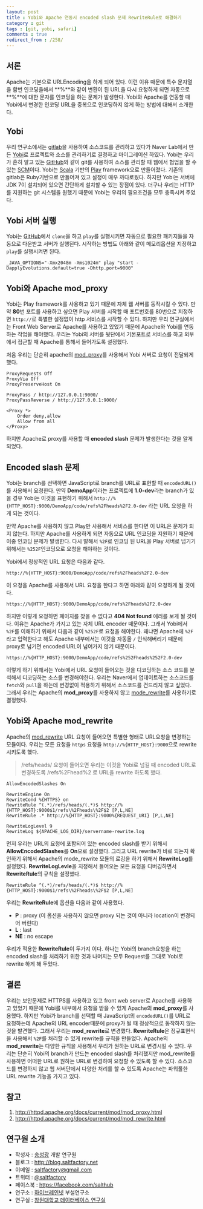 ```yaml
---
layout: post
title : Yobi와 Apache 연동시 encoded slash 문제 RewriteRule로 해결하기
category : git
tags : [git, yobi, safari]
comments : true
redirect_from : /258/
---
```


## 서론

Apache는 기본으로 URLEncoding을 하게 되어 있다. 이런 이유 때문에 특수 문자열을 함번 인코딩을해서 **%**와 같이 변환이 된 URL을 다시 요청하게 되면 자동으로 **%**에 대한 문자를 인코딩을 하는 문제가 발생한다. Yobi와 Apache를 연동할 때 Yobi에서 변경한 인코딩 URL을 중복으로 인코딩하지 않게 하는 방법에 대해서 소개한다.

<!--more-->

## Yobi

우리 연구소에서는 [gitlab](https://about.gitlab.com/)을 사용하여 소스코드를 관리하고 있다가 Naver Lab에서 만든 [Yobi](https://github.com/naver/yobi)로 프로젝트와 소스를 관리하기로 결정하고 마이그레이션 하였다. Yobi는 우리가 흔히 알고 있는 [GitHub](https://github.com)와 같이 git를 사용하여 소스를 관리할 때 웹에서 협업을 할 수 있는 [SCM](http://en.wikipedia.org/wiki/Software_configuration_management)이다. Yobi는 [Scala](http://www.scala-lang.org/) 기반의 [Play](https://www.playframework.com/) framework으로 만들어졌다. 기존의 gitlab은 Ruby기반으로 만들어져 있고 설정이 매우 까다로웠다. 하지만 Yobi는 서버에 JDK 7이 설치되어 있으면 간단하게 설치할 수 있는 장점이 있다. 더구나 우리는 HTTP를 지원하는 git 시스템을 원했기 때문에 Yobi는 우리의 필요조건을 모두 충족시켜 주었다.

## Yobi 서버 실행

Yobi는 [GitHub](https://github.com/naver/yobi)에서 `clone`을 하고 `play`를 실행시키면 자동으로 필요한 패키지들을 자동으로 다운받고 서버가 실행된다. 시작하는 방법도 아래와 같이 메모리옵션을 지정하고 `play`를 실행시켜면 된다.

```
_JAVA_OPTIONS="-Xmx2048m -Xms1024m" play "start -DapplyEvolutions.default=true -Dhttp.port=9000"
```

## Yobi와 Apache mod_proxy

Yobi는 Play framework를 사용하고 있기 때문에 자체 웹 서버를 동작시킬 수 있다. 만약 **80**번 포트를 사용하고 싶으면 Play 서버를 시작할 때 포트번호를 80번으로 지정하면 `http://`로 특별한 설정없이 http 서비스를 시작할 수 있다. 하지만 우리 연구실에서는 Front Web Server로 Apache를 사용하고 있었기 때문에 Apache와 Yobi를 연동하는 작업을 해야했다. 우리는 Yobi의 서버를 뒷단에서 기본포트로 서비스를 하고 외부에서 접근할 때 Apache를 통해서 들어가도록 설정했다.

처음 우리는 단순히 apache의 [mod_proxy](http://httpd.apache.org/docs/current/mod/mod_proxy.html)를 사용해서 Yobi 서버로 요청이 전달되게 했다.

```
ProxyRequests Off
ProxyVia Off
ProxyPreserveHost On

ProxyPass / http://127.0.0.1:9000/
ProxyPassReverse / http://127.0.0.1:9000/

<Proxy *>
	Order deny,allow
	Allow from all
</Proxy>

```

하지만 Apache로 proxy를 사용할 때 **encoded slash** 문제가 발생한다는 것을 알게 되었다.

## Encoded slash 문제

Yobi는 branch를 선택하면 JavaScript로 branch를 URL로 표현할 때 `encodedURL()`를 사용해서 요청한다. 만약 **DemoApp**이라는 프로젝트에 **1.0-dev**라는 branch가 있을 경우 Yobi는 이것을 표현하기 위해서 `http://%{HTTP_HOST}:9000/DemoApp/code/refs%2Fheads%2F2.0-dev` 라는 URL 요청을 하게 되는 것이다.

만약 Apache를 사용하지 않고 Play만 사용해서 서비스를 한다면 이 URL은 문제가 되지 않는다. 하지만 Apache를 사용하게 되면 자동으로 URL 인코딩을 지원하기 때문에 이중 인코딩 문제가 발생한다. 다시 말해서 `%2F`로 인코딩 된 URL을 Play 서버로 넘기기 위해서는 `%252F`인코딩으로 요청을 해야하는 것이다.

Yobi에서 정상적인 URL 요청은 다음과 같다.

```
http://%{HTTP_HOST}:9000/DemoApp/code/refs%2Fheads%2F2.0-dev
```

이 요청을 Apache를 사용해서 URL 요청을 한다고 하면 아래와 같이 요청하게 될 것이다.

```
https://%{HTTP_HOST}:9000/DemoApp/code/refs%2Fheads%2F2.0-dev
```

하지만 이렇게 요청하면 페이지를 찾을 수 없다고 **404 Not found** 에러를 보게 될 것이다. 이유는 Apache가 가지고 있는 자체 URL encoder 때문이다. 그래서 Yobi에서 `%2F`를 이해하기 위해서 다음과 같이 `%252F`로 요청을 해야한다. 왜냐면 Apache에 `%2F`라고 입력한다고 해도 Apache 내부에서는 이것을 자동올 `/` 인식해버리기 때문에 proxy로 넘기면 encoded URL이 넘어가지 않기 때문이다.

```
https://%{HTTP_HOST}:9000/DemoApp/code/refs%252Fheads%252F2.0-dev
```

이렇게 하기 위해서는 Yobi에서 URL 요청이 들어오는 것을 디코딩하는 소스 코드를 분석해서 디코딩하는 소스를 변경해야한다. 우리는 Naver에서 업데이트하는 소스코드를 `fetch`와 `pull`을 하는데 변경없이 적용하기 위해서 소스코드를 건드리지 않고 싶었다. 그래서 우리는 Apache의 **mod_proxy**를 사용하지 않고 [mode_rewrite](http://httpd.apache.org/docs/current/mod/mod_rewrite.html)를 사용하기로 결정했다.

## Yobi와 Apache mod_rewrite

Apache의 [mod_rewrite](http://httpd.apache.org/docs/current/mod/mod_rewrite.html) URL 요청이 들어오면 특별한 형태로 URL요청을 변경하는 모듈이다.
우리는 모든 요청을 `https` 요청을 `http://%{HTTP_HOST}:9000`으로 rewrite 시키도록 했다.

> /refs/heads/ 요청이 들어오면 우리는 이것을 Yobi로 넘길 때 encoded URL로 변경하도록 /refs%2Fhead%2 로 URL을 rewrite 하도록 했다.

```
AllowEncodedSlashes On

RewriteEngine On
RewriteCond %{HTTPS} on
RewriteRule ^(.*)/refs/heads/(.*)$ http://%{HTTP_HOST}:9000$1/refs\%2Fheads\%2F$2 [P,L,NE]
RewriteRule .* http://%{HTTP_HOST}:9000%{REQUEST_URI} [P,L,NE]

RewriteLogLevel 9
RewriteLog ${APACHE_LOG_DIR}/servername-rewrite.log
```
먼저 우리는 URL의 요청에 포함되어 있는 encoded slash를 받기 위해서 **AllowEncodedSlashes**를 **On**으로 설정했다. 그리고 URL rewrite가 바로 되는지 확인하기 위해서 Apache의 mode_rewrite 모듈의 로깅을 하기 위해서 **RewriteLog**를 설정했다. **RewriteLogLevle**을 지정해서 들어오는 모든 요청을 디버깅하면서 **RewriteRule**의 규칙을 설정했다.

```
RewriteRule ^(.*)/refs/heads/(.*)$ http://%{HTTP_HOST}:9000$1/refs\%2Fheads\%2F$2 [P,L,NE]
```
우리는 **RewriteRule**에 옵션을 다음과 같이 사용했다.
- **P** : proxy (이 옵션을 사용하지 않으면 proxy 되는 것이 아니라 location이 변경되어 버린다)
- **L** : last
- **NE** : no escape

우리가 적용한 **RewriteRule**이 두가지 이다. 하나는 Yobi의 branch요청을 하는 encoded slash를 처리하기 위한 것과 나머지는 모두 Request를 그대로 Yobi로 rewrite 하게 해 두었다.

## 결론

우리는 보안문제로 HTTPS를 사용하고 있고 front web server로 Apache를 사용하고 있었기 때문에 Yobi를 내부에서 요청을 받을 수 있게 Apache의 **mod_proxy**를 사용했다. 하지만 Yobi가 branch를 선택할 때 JavaScript의 `encodedURL()`를 URL로 요청하는데 Apache의 URL encoder때문에 proxy가 될 때 정상적으로 동작하지 않는 것을 발견했다. 그래서 우리는 **mod_rewrite**로 변경했다. **RewriteRule**은 정규표현식을 사용해서 `%2F`를 처리할 수 있게 rewrite를 규칙을 만들었다. Apache의 **mod_rewrite**는 다양한 규칙을 사용해서 우리가 원하는 URL로 변경시킬 수 있다. 우리는 단순히 Yobi의 branch가 만드는 encoded slash를 처리했지만 mod_rewrite를 사용하면 어떠한 URL로 원하는 URL로 변경하여 요청할 수 있도록 할 수 있다. 소스코드를 변경하지 않고 웹 서버단에서 다양한 처리를 할 수 있도록 Apache는 파워풀한 URL rewrite 기능을 가지고 있다.


## 참고

1. http://httpd.apache.org/docs/current/mod/mod_proxy.html
2. http://httpd.apache.org/docs/current/mod/mod_rewrite.html

## 연구원 소개

* 작성자 : [송성광](http://about.me/saltfactory) 개발 연구원
* 블로그 : http://blog.saltfactory.net
* 이메일 : [saltfactory@gmail.com](mailto:saltfactory@gmail.com)
* 트위터 : [@saltfactory](https://twitter.com/saltfactory)
* 페이스북 : https://facebook.com/salthub
* 연구소 : [하이브레인넷](http://www.hibrain.net) 부설연구소
* 연구실 : [창원대학교 데이터베이스 연구실](http://dblab.changwon.ac.kr)
